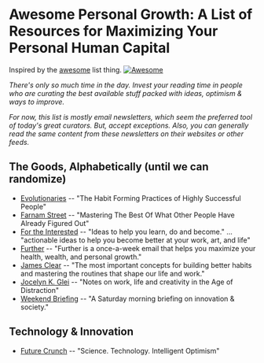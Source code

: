 # Awesome Personal Growth: A List of Resources for Maximizing Your Personal Human Capital

Inspired by the [awesome](https://github.com/sindresorhus/awesome) list thing. [![Awesome](https://cdn.rawgit.com/sindresorhus/awesome/d7305f38d29fed78fa85652e3a63e154dd8e8829/media/badge.svg)](https://github.com/sindresorhus/awesome)

*There's only so much time in the day. Invest your reading time in people who are curating the best available stuff packed with ideas, optimism & ways to improve.*

*For now, this list is mostly email newsletters, which seem the preferred tool of today's great curators. But, accept exceptions. Also, you can generally read the same content from these newsletters on their websites or other feeds.*
 
## The Goods, Alphabetically (until we can randomize)
* [Evolutionaries](https://evolution2.co/evolutionaries) -- "The Habit Forming Practices of Highly Successful People"
* [Farnam Street](https://fs.blog/) -- "Mastering The Best Of What Other People Have Already Figured Out"
* [For the Interested](http://fortheinterested.com/start/) -- "Ideas to help you learn, do and become." ... "actionable ideas to help you become better at your work, art, and life"
* [Further]() -- "Further is a once-a-week email that helps you maximize your health, wealth, and personal growth."
* [James Clear](https://jamesclear.com/) -- "The most important concepts for building better habits and mastering the routines that shape our life and work."
* [Jocelyn K. Glei](http://jkglei.com/articles/) -- "Notes on work, life and creativity in the Age of Distraction"
* [Weekend Briefing](https://weekendbriefing.com/) -- "A Saturday morning briefing on innovation & society."

## Technology & Innovation
* [Future Crunch](https://futurecrun.ch/subscribe) -- "Science. Technology. Intelligent Optimism"
